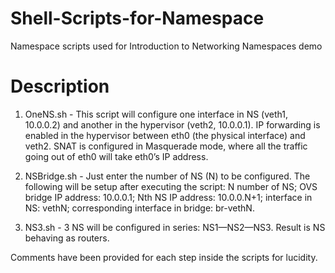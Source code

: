 # Shell-Scripts-for-Namespace
Namespace scripts used for Introduction to Networking Namespaces demo

# Description

1. OneNS.sh - This script will configure one interface in NS (veth1, 10.0.0.2) and another in the hypervisor (veth2, 10.0.0.1). IP forwarding is enabled in the hypervisor between eth0 (the physical interface) and veth2. SNAT is configured in Masquerade mode, where all the traffic going out of eth0 will take eth0’s IP address.

2. NSBridge.sh - Just enter the number of NS (N) to be configured. The following will be setup after executing the script: N number of NS; OVS bridge IP address: 10.0.0.1; Nth NS IP address: 10.0.0.N+1; interface in NS: vethN; corresponding interface in bridge: br-vethN. 

3. NS3.sh - 3 NS will be configured in series: NS1—NS2—NS3. Result is NS behaving as routers.

Comments have been provided for each step inside the scripts for lucidity.
